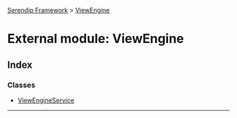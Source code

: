 [Serendip Framework](../README.md) > [ViewEngine](../modules/viewengine.md)

# External module: ViewEngine

## Index

### Classes

* [ViewEngineService](../classes/viewengine.viewengineservice.md)

---

